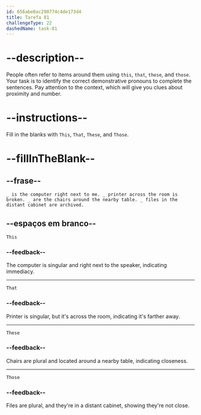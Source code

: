 ```yaml
---
id: 656abe0ac290774c4de173d4
title: Tarefa 81
challengeType: 22
dashedName: task-81
---
```


# --description--

People often refer to items around them using `this`, `that`, `these`, and `those`. Your task is to identify the correct demonstrative pronouns to complete the sentences. Pay attention to the context, which will give you clues about proximity and number.

# --instructions--

Fill in the blanks with `This`, `That`, `These`, and `Those`.

# --fillInTheBlank--

## --frase--

`_ is the computer right next to me. _ printer across the room is broken. _ are the chairs around the nearby table. _ files in the distant cabinet are archived.`

## --espaços em branco--

`This`

### --feedback--

The computer is singular and right next to the speaker, indicating immediacy.

---

`That`

### --feedback--

Printer is singular, but it's across the room, indicating it's farther away.

---

`These`

### --feedback--

Chairs are plural and located around a nearby table, indicating closeness.

---

`Those`

### --feedback--

Files are plural, and they're in a distant cabinet, showing they're not close.
